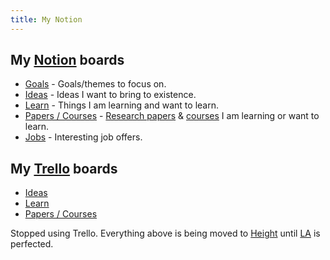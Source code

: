 ```yaml
---
title: My Notion
---
```


## My [Notion](../tools/notion.md) boards

- [Goals](https://nikiv.notion.site/) - Goals/themes to focus on.
- [Ideas](https://www.notion.so/nikiv/Ideas-0b5a4e8a88f34fe29a1f33dad02e5332) - Ideas I want to bring to existence.
- [Learn](https://www.notion.so/nikiv/Learn-05c0eac7be904e0da89cd8a3bf7ab509) - Things I am learning and want to learn.
- [Papers / Courses](https://www.notion.so/nikiv/Papers-Courses-8f00c7c500d5460490a5800c5d5db431) - [Research papers](../research-papers/research-papers.md) & [courses](../courses/courses.md) I am learning or want to learn.
- [Jobs](https://www.notion.so/nikiv/Jobs-8f4225788b144da49a0c2ee37576507c) - Interesting job offers.

## My [Trello](https://trello.com/nikivi) boards

- [Ideas](https://trello.com/b/alB1ryRP)
- [Learn](https://trello.com/b/cu32qF3q)
- [Papers / Courses](https://trello.com/b/EKl1Ie3q)

Stopped using Trello. Everything above is being moved to [Height](https://height.app/) until [LA](../ideas/learn-anything.md) is perfected.
